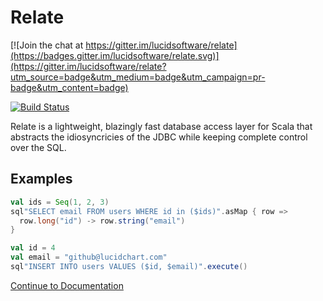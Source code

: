 # Relate

[![Join the chat at https://gitter.im/lucidsoftware/relate](https://badges.gitter.im/lucidsoftware/relate.svg)](https://gitter.im/lucidsoftware/relate?utm_source=badge&utm_medium=badge&utm_campaign=pr-badge&utm_content=badge)

[![Build Status](https://travis-ci.org/lucidsoftware/relate.svg)](https://travis-ci.org/lucidsoftware/relate)

Relate is a lightweight, blazingly fast database access layer for Scala that abstracts the idiosyncricies of the JDBC while keeping complete control over the SQL.

## Examples

```scala
val ids = Seq(1, 2, 3)
sql"SELECT email FROM users WHERE id in ($ids)".asMap { row =>
  row.long("id") -> row.string("email")
}
```

```scala
val id = 4
val email = "github@lucidchart.com"
sql"INSERT INTO users VALUES ($id, $email)".execute()
```

[Continue to Documentation](http://lucidsoftware.github.io/relate/)


